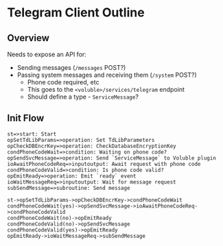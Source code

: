 # Telegram Client Outline

## Overview

Needs to expose an API for:

-   Sending messages (`/messages` POST?)
-   Passing system messages and receiving them (`/system` POST?)
    -   Phone code required, etc
    -   This goes to the `<voluble>/services/telegram` endpoint
    -   Should define a type - `ServiceMessage`?

## Init Flow

```flow
st=>start: Start
opSetTdLibParams=>operation: Set TdLibParameters
opCheckDBEncrKey=>operation: CheckDatabaseEncryptionKey
condPhoneCodeWait=>condition: Waiting on phone code?
opSendSvcMessage=>operation: Send `ServiceMessage` to Voluble plugin
ioAwaitPhoneCodeReq=>inputoutput: Await request with phone code
condPhoneCodeValid=>condition: Is phone code valid?
opEmitReady=>operation: Emit `ready` event
ioWaitMessageReq=>inputoutput: Wait for message request
subSendMessage=>subroutine: Send message

st->opSetTdLibParams->opCheckDBEncrKey->condPhoneCodeWait
condPhoneCodeWait(yes)->opSendSvcMessage->ioAwaitPhoneCodeReq->condPhoneCodeValid
condPhoneCodeWait(no)->opEmitReady
condPhoneCodeValid(no)->opSendSvcMessage
condPhoneCodeValid(yes)->opEmitReady
opEmitReady->ioWaitMessageReq->subSendMessage

```

